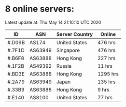 # 8 online servers:

Latest update at: Thu May 14 21:10:10 UTC 2020

| ID | ASN | Server Country | Online |
| -- | --- | -------------- | ------ |
| #.D09B | AS174 | United States | 476 hrs |
| #.7F1D | AS63949 | Singapore | 476 hrs |
| #.B6F8 | AS63888 | Hong Kong | 227 hrs |
| #.1F2B | AS49392 | Russia | 11 hrs |
| #.BD3E | AS63888 | Hong Kong | 1295 hrs |
| #.2A79 | AS63949 | Japan | 135 hrs |
| #.33B9 | AS63888 | Hong Kong | 9 hrs |
| #.E140 | AS8100 | United States | 77 hrs |

